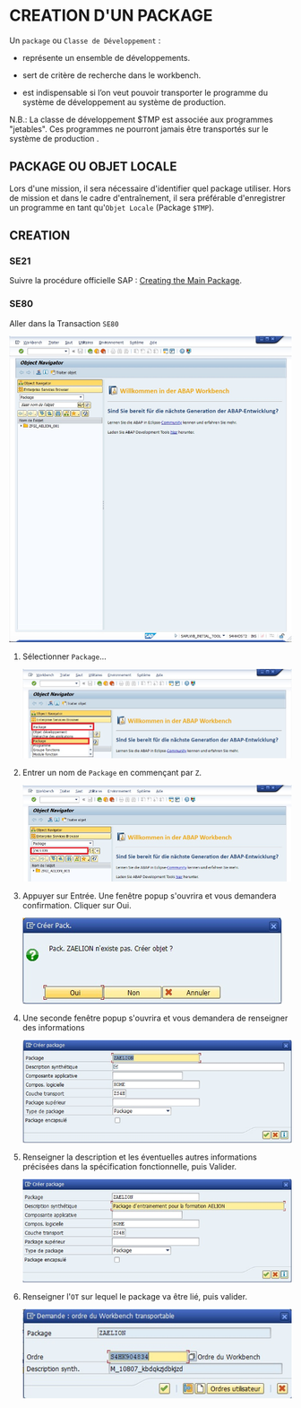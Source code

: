# CREATION D'UN PACKAGE

Un ``package`` ou ``Classe de Développement`` :

- représente un ensemble de développements.

- sert de critère de recherche dans le workbench.

- est indispensable si l’on veut pouvoir transporter le programme du système de développement au système de production.

N.B.: La classe de développement $TMP est associée aux programmes "jetables". Ces programmes ne pourront jamais être transportés sur le système de production .

## PACKAGE OU OBJET LOCALE

Lors d'une mission, il sera nécessaire d'identifier quel package utiliser. Hors de mission et dans le cadre d'entraînement, il sera préférable d'enregistrer un programme en tant qu'``Objet Locale`` (Package ``$TMP``).

## CREATION

### SE21

Suivre la procédure officielle SAP : [Creating the Main Package](https://help.sap.com/docs/SAP_NETWEAVER_700/12aa7f056c531014aa5bca7aee037e55/eac05d8cf01011d3964000a0c94260a5.html?locale=en-US&version=7.0.37).

### SE80

Aller dans la Transaction ``SE80``

![](../assets/images/PACKAGE_001.jpg)

1. Sélectionner ``Package``...

     ![](../assets/images/PACKAGE_002.jpg)

2. Entrer un nom de ``Package`` en commençant par ``Z``.

    ![](../assets/images/PACKAGE_003.jpg)

3. Appuyer sur Entrée. Une fenêtre popup s'ouvrira et vous demandera confirmation. Cliquer sur Oui.

    ![](../assets/images/PACKAGE_004.jpg)

4. Une seconde fenêtre popup s'ouvrira et vous demandera de renseigner des informations

    ![](../assets/images/PACKAGE_005.jpg)

4. Renseigner la description et les éventuelles autres informations précisées dans la spécification fonctionnelle, puis Valider.

    ![](../assets/images/PACKAGE_006.jpg)

5. Renseigner l'``OT`` sur lequel le package va être lié, puis valider.

    ![](../assets/images/PACKAGE_007.jpg)
